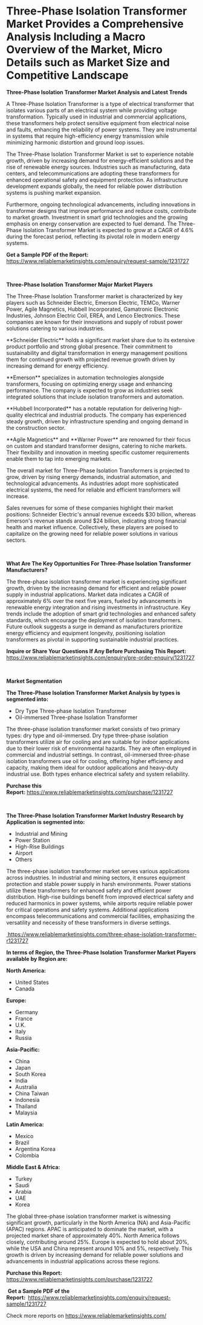 <p><h1>Three-Phase Isolation Transformer Market Provides a Comprehensive Analysis Including a Macro Overview of the Market, Micro Details such as Market Size and Competitive Landscape</h1></p><p><strong>Three-Phase Isolation Transformer Market Analysis and Latest Trends</strong></p>
<p><p>A Three-Phase Isolation Transformer is a type of electrical transformer that isolates various parts of an electrical system while providing voltage transformation. Typically used in industrial and commercial applications, these transformers help protect sensitive equipment from electrical noise and faults, enhancing the reliability of power systems. They are instrumental in systems that require high-efficiency energy transmission while minimizing harmonic distortion and ground loop issues.</p><p>The Three-Phase Isolation Transformer Market is set to experience notable growth, driven by increasing demand for energy-efficient solutions and the rise of renewable energy sources. Industries such as manufacturing, data centers, and telecommunications are adopting these transformers for enhanced operational safety and equipment protection. As infrastructure development expands globally, the need for reliable power distribution systems is pushing market expansion.</p><p>Furthermore, ongoing technological advancements, including innovations in transformer designs that improve performance and reduce costs, contribute to market growth. Investment in smart grid technologies and the growing emphasis on energy conservation are expected to fuel demand. The Three-Phase Isolation Transformer Market is expected to grow at a CAGR of 4.6% during the forecast period, reflecting its pivotal role in modern energy systems.</p></p>
<p><strong>Get a Sample PDF of the Report:&nbsp;</strong> <a href="https://www.reliablemarketinsights.com/enquiry/request-sample/1231727?utm_campaign=2480&utm_medium=2&utm_source=Github&utm_content=ia&utm_term=27022025&utm_id=three-phase-isolation-transformer">https://www.reliablemarketinsights.com/enquiry/request-sample/1231727</a></p>
<p>&nbsp;</p>
<p><strong>Three-Phase Isolation Transformer Major Market Players</strong></p>
<p><p>The Three-Phase Isolation Transformer market is characterized by key players such as Schneider Electric, Emerson Electric, TEMCo, Warner Power, Agile Magnetics, Hubbell Incorporated, Gamatronic Electronic Industries, Johnson Electric Coil, EREA, and Lenco Electronics. These companies are known for their innovations and supply of robust power solutions catering to various industries.</p><p>**Schneider Electric** holds a significant market share due to its extensive product portfolio and strong global presence. Their commitment to sustainability and digital transformation in energy management positions them for continued growth with projected revenue growth driven by increasing demand for energy efficiency.</p><p>**Emerson** specializes in automation technologies alongside transformers, focusing on optimizing energy usage and enhancing performance. The company is expected to grow as industries seek integrated solutions that include isolation transformers and automation.</p><p>**Hubbell Incorporated** has a notable reputation for delivering high-quality electrical and industrial products. The company has experienced steady growth, driven by infrastructure spending and ongoing demand in the construction sector.</p><p>**Agile Magnetics** and **Warner Power** are renowned for their focus on custom and standard transformer designs, catering to niche markets. Their flexibility and innovation in meeting specific customer requirements enable them to tap into emerging markets.</p><p>The overall market for Three-Phase Isolation Transformers is projected to grow, driven by rising energy demands, industrial automation, and technological advancements. As industries adopt more sophisticated electrical systems, the need for reliable and efficient transformers will increase.</p><p>Sales revenues for some of these companies highlight their market positions: Schneider Electric's annual revenue exceeds $30 billion, whereas Emerson's revenue stands around $24 billion, indicating strong financial health and market influence. Collectively, these players are poised to capitalize on the growing need for reliable power solutions in various sectors.</p></p>
<p>&nbsp;</p>
<p><strong>What Are The Key Opportunities For Three-Phase Isolation Transformer Manufacturers?</strong></p>
<p><p>The three-phase isolation transformer market is experiencing significant growth, driven by the increasing demand for efficient and reliable power supply in industrial applications. Market data indicates a CAGR of approximately 6% over the next five years, fueled by advancements in renewable energy integration and rising investments in infrastructure. Key trends include the adoption of smart grid technologies and enhanced safety standards, which encourage the deployment of isolation transformers. Future outlook suggests a surge in demand as manufacturers prioritize energy efficiency and equipment longevity, positioning isolation transformers as pivotal in supporting sustainable industrial practices.</p></p>
<p><strong>Inquire or Share Your Questions If Any Before Purchasing This Report:</strong> <a href="https://www.reliablemarketinsights.com/enquiry/pre-order-enquiry/1231727?utm_campaign=2480&utm_medium=2&utm_source=Github&utm_content=ia&utm_term=27022025&utm_id=three-phase-isolation-transformer">https://www.reliablemarketinsights.com/enquiry/pre-order-enquiry/1231727</a></p>
<p>&nbsp;</p>
<p><strong>Market Segmentation</strong></p>
<p><strong>The Three-Phase Isolation Transformer Market Analysis by types is segmented into:</strong></p>
<p><ul><li>Dry Type Three-phase Isolation Transformer</li><li>Oil-immersed Three-phase Isolation Transformer</li></ul></p>
<p><p>The three-phase isolation transformer market consists of two primary types: dry type and oil-immersed. Dry type three-phase isolation transformers utilize air for cooling and are suitable for indoor applications due to their lower risk of environmental hazards. They are often employed in commercial and industrial settings. In contrast, oil-immersed three-phase isolation transformers use oil for cooling, offering higher efficiency and capacity, making them ideal for outdoor applications and heavy-duty industrial use. Both types enhance electrical safety and system reliability.</p></p>
<p><strong>Purchase this Report:&nbsp;</strong><a href="https://www.reliablemarketinsights.com/purchase/1231727?utm_campaign=2480&utm_medium=2&utm_source=Github&utm_content=ia&utm_term=27022025&utm_id=three-phase-isolation-transformer">https://www.reliablemarketinsights.com/purchase/1231727</a></p>
<p>&nbsp;</p>
<p><strong>The Three-Phase Isolation Transformer Market Industry Research by Application is segmented into:</strong></p>
<p><ul><li>Industrial and Mining</li><li>Power Station</li><li>High-Rise Buildings</li><li>Airport</li><li>Others</li></ul></p>
<p><p>The three-phase isolation transformer market serves various applications across industries. In industrial and mining sectors, it ensures equipment protection and stable power supply in harsh environments. Power stations utilize these transformers for enhanced safety and efficient power distribution. High-rise buildings benefit from improved electrical safety and reduced harmonics in power systems, while airports require reliable power for critical operations and safety systems. Additional applications encompass telecommunications and commercial facilities, emphasizing the versatility and necessity of these transformers in diverse settings.</p></p>
<p><a href="https://www.reliablemarketinsights.com/three-phase-isolation-transformer-r1231727?utm_campaign=2480&utm_medium=2&utm_source=Github&utm_content=ia&utm_term=27022025&utm_id=three-phase-isolation-transformer">&nbsp;https://www.reliablemarketinsights.com/three-phase-isolation-transformer-r1231727</a></p>
<p><strong>In terms of Region, the Three-Phase Isolation Transformer Market Players available by Region are:</strong></p>
<p>
    <p> <strong> North America: </strong>
        <ul>
            <li>United States</li>
            <li>Canada</li>
        </ul>
        </p> 
    <p> <strong> Europe: </strong>
        <ul>
            <li>Germany</li>
            <li>France</li>
            <li>U.K.</li>
            <li>Italy</li>
            <li>Russia</li>
        </ul>
        </p> 
    <p> <strong> Asia-Pacific: </strong>
        <ul>
            <li>China</li>
            <li>Japan</li>
            <li>South Korea</li>
            <li>India</li>
            <li>Australia</li>
            <li>China Taiwan</li>
            <li>Indonesia</li>
            <li>Thailand</li>
            <li>Malaysia</li>
        </ul>
        </p> 
    <p> <strong> Latin America: </strong>
        <ul>
            <li>Mexico</li>
            <li>Brazil</li>
            <li>Argentina Korea</li>
            <li>Colombia</li>
        </ul>
        </p> 
    <p> <strong> Middle East & Africa: </strong>
        <ul>
            <li>Turkey</li>
            <li>Saudi</li>
            <li>Arabia</li>
            <li>UAE</li>
            <li>Korea</li>
        </ul>
    </p>
    </p>
<p><p>The global three-phase isolation transformer market is witnessing significant growth, particularly in the North America (NA) and Asia-Pacific (APAC) regions. APAC is anticipated to dominate the market, with a projected market share of approximately 40%. North America follows closely, contributing around 25%. Europe is expected to hold about 20%, while the USA and China represent around 10% and 5%, respectively. This growth is driven by increasing demand for reliable power solutions and advancements in industrial applications across these regions.</p></p>
<p><strong>Purchase this Report: </strong><a href="https://www.reliablemarketinsights.com/purchase/1231727?utm_campaign=2480&utm_medium=2&utm_source=Github&utm_content=ia&utm_term=27022025&utm_id=three-phase-isolation-transformer">https://www.reliablemarketinsights.com/purchase/1231727</a></p>
<p>&nbsp;<strong>Get a Sample PDF of the Report:&nbsp;&nbsp;</strong><a href="https://www.reliablemarketinsights.com/enquiry/request-sample/1231727?utm_campaign=2480&utm_medium=2&utm_source=Github&utm_content=ia&utm_term=27022025&utm_id=three-phase-isolation-transformer">https://www.reliablemarketinsights.com/enquiry/request-sample/1231727</a></p>
<p><strong></strong></p>
<p>Check more reports on <a href="https://www.reliablemarketinsights.com/?utm_campaign=2480&utm_medium=2&utm_source=Github&utm_content=ia&utm_term=27022025&utm_id=three-phase-isolation-transformer">https://www.reliablemarketinsights.com/</a></p>